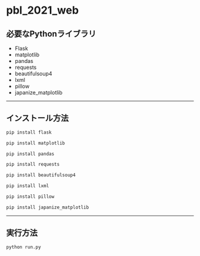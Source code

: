 # pbl_2021_web

## 必要なPythonライブラリ
+ Flask
+ matplotlib
+ pandas
+ requests
+ beautifulsoup4
+ lxml
+ pillow
+ japanize_matplotlib
---
## インストール方法
```bash
pip install flask
```
```bash
pip install matplotlib
```
```bash
pip install pandas
```
```bash
pip install requests
```
```bash
pip install beautifulsoup4
```
```bash
pip install lxml
```
```bash
pip install pillow
```
```bash
pip install japanize_matplotlib
```
---
## 実行方法
```bash
python run.py
```
